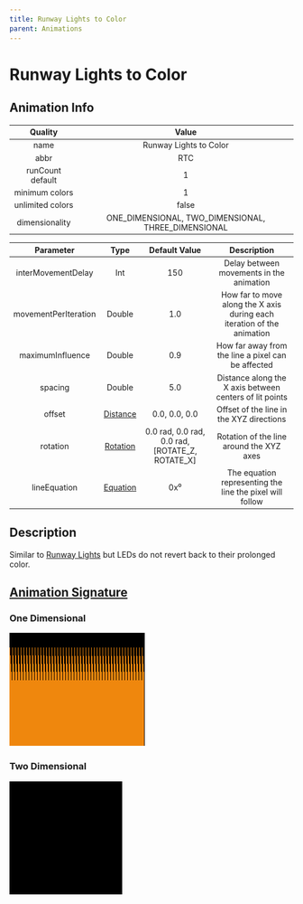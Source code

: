 ```yaml
---
title: Runway Lights to Color
parent: Animations
---
```


<!-- THIS FILE IS AUTOMATICALLY GENERATED -->
<!-- MAKE CHANGES TO THE AnimationInfo INSTANCE ASSOCIATED WITH THIS ANIMATION -->

# Runway Lights to Color

## Animation Info

|Quality|Value|
|:-:|:-:|
|name|Runway Lights to Color|
|abbr|RTC|
|runCount default|1|
|minimum colors|1|
|unlimited colors|false|
|dimensionality|ONE_DIMENSIONAL, TWO_DIMENSIONAL, THREE_DIMENSIONAL|

|Parameter|Type|Default Value|Description|
|:-:|:-:|:-:|:-:|
|interMovementDelay|Int|150|Delay between movements in the animation|
|movementPerIteration|Double|1.0|How far to move along the X axis during each iteration of the animation|
|maximumInfluence|Double|0.9|How far away from the line a pixel can be affected|
|spacing|Double|5.0|Distance along the X axis between centers of lit points|
|offset|[Distance](/core/new-animations.html#distance)|0.0, 0.0, 0.0|Offset of the line in the XYZ directions|
|rotation|[Rotation](/core/new-animations.html#rotation)|0.0 rad, 0.0 rad, 0.0 rad, [ROTATE_Z, ROTATE_X]|Rotation of the line around the XYZ axes|
|lineEquation|[Equation](/core/new-animations.html#equation)|0x⁰|The equation representing the line the pixel will follow|

## Description
Similar to [Runway Lights](Runway-Lights) but LEDs do not revert back to their prolonged color.

## [Animation Signature](Animation-Signatures)
### One Dimensional

![Runway Lights to Color Signature](/signatures/runway_lights_to_color.png)

### Two Dimensional

![Runway Lights to Color 2D Signature](/signatures/runway_lights_to_color.gif)

